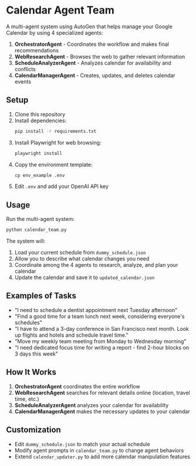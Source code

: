# Calendar Agent Team

A multi-agent system using AutoGen that helps manage your Google Calendar by using 4 specialized agents:

1. **OrchestratorAgent** - Coordinates the workflow and makes final recommendations
2. **WebResearchAgent** - Browses the web to gather relevant information
3. **ScheduleAnalyzerAgent** - Analyzes calendar for availability and conflicts
4. **CalendarManagerAgent** - Creates, updates, and deletes calendar events

## Setup

1. Clone this repository
2. Install dependencies:
   ```bash
   pip install -r requirements.txt
   ```
3. Install Playwright for web browsing:
   ```bash
   playwright install
   ```
4. Copy the environment template:
   ```bash
   cp env_example .env
   ```
5. Edit `.env` and add your OpenAI API key

## Usage

Run the multi-agent system:

```bash
python calendar_team.py
```

The system will:
1. Load your current schedule from `dummy_schedule.json`
2. Allow you to describe what calendar changes you need
3. Coordinate among the 4 agents to research, analyze, and plan your calendar
4. Update the calendar and save it to `updated_calendar.json`

## Examples of Tasks

- "I need to schedule a dentist appointment next Tuesday afternoon"
- "Find a good time for a team lunch next week, considering everyone's schedules"
- "I have to attend a 3-day conference in San Francisco next month. Look up flights and hotels and schedule travel time."
- "Move my weekly team meeting from Monday to Wednesday morning"
- "I need dedicated focus time for writing a report - find 2-hour blocks on 3 days this week"

## How It Works

1. **OrchestratorAgent** coordinates the entire workflow
2. **WebResearchAgent** searches for relevant details online (location, travel time, etc.)
3. **ScheduleAnalyzerAgent** analyzes your calendar for availability
4. **CalendarManagerAgent** makes the necessary updates to your calendar

## Customization

- Edit `dummy_schedule.json` to match your actual schedule
- Modify agent prompts in `calendar_team.py` to change agent behaviors
- Extend `calendar_updater.py` to add more calendar manipulation features 